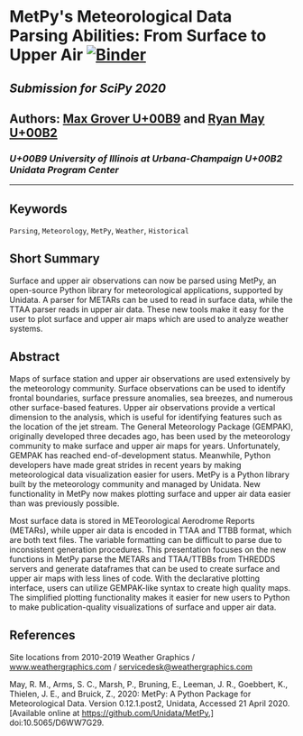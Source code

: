 # MetPy's Meteorological Data Parsing Abilities: From Surface to Upper Air [![Binder](https://mybinder.org/badge_logo.svg)](https://mybinder.org/v2/gh/mgrover1/scipy2020_poster/master)
## *Submission for SciPy 2020*

## Authors: [Max Grover U+00B9](https://mgrover1.github.io/) and [Ryan May U+00B2](https://staff.ucar.edu/users/rmay)
### *U+00B9 University of Illinois at Urbana-Champaign* *U+00B2 Unidata Program Center*
---

## Keywords
`Parsing`, `Meteorology`, `MetPy`, `Weather`, `Historical`

## Short Summary

Surface and upper air observations can now be parsed using MetPy, an open-source Python library for meteorological applications, supported by Unidata. A parser for METARs can be used to read in surface data, while the TTAA parser reads in upper air data. These new tools make it easy for the user to plot surface and upper air maps which are used to analyze weather systems.


## Abstract

Maps of surface station and upper air observations are used extensively by the meteorology community. Surface observations can be used to identify frontal boundaries, surface pressure anomalies, sea breezes, and numerous other surface-based features. Upper air observations provide a vertical dimension to the analysis, which is useful for identifying features such as the location of the jet stream. The General Meteorology Package (GEMPAK), originally developed three decades ago, has been used by the meteorology community to make surface and upper air maps for years. Unfortunately, GEMPAK has reached end-of-development status. Meanwhile, Python developers have made great strides in recent years by making meteorological data visualization easier for users. MetPy is a Python library built by the meteorology community and managed by Unidata. New functionality in MetPy now makes plotting surface and upper air data easier than was previously possible.

Most surface data is stored in METeorological Aerodrome Reports (METARs), while upper air data is encoded in TTAA and TTBB format, which are both text files. The variable formatting can be difficult to parse due to inconsistent generation procedures. This presentation focuses on the new functions in MetPy parse the METARs and TTAA/TTBBs from THREDDS servers and generate dataframes that can be used to create surface and upper air maps with less lines of code. With the declarative plotting interface, users can utilize GEMPAK-like syntax to create high quality maps. The simplified plotting functionality makes it easier for new users to Python to make publication-quality visualizations of surface and upper air data.

## References

Site locations from
2010-2019 Weather Graphics / www.weathergraphics.com / servicedesk@weathergraphics.com

May, R. M., Arms, S. C., Marsh, P., Bruning, E., Leeman, J. R., Goebbert, K., Thielen, J. E.,
    and Bruick, Z., 2020: MetPy: A Python Package for Meteorological Data.
    Version 0.12.1.post2, Unidata, Accessed 21 April 2020.
    [Available online at https://github.com/Unidata/MetPy.]
    doi:10.5065/D6WW7G29.
